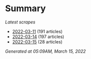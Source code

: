 # Summary
*Latest scrapes*
* [2022-03-11](https://github.com/nuuuwan/news_lk/blob/data/news_lk.2022-03-11.json) (191 articles)
* [2022-03-14](https://github.com/nuuuwan/news_lk/blob/data/news_lk.2022-03-14.json) (197 articles)
* [2022-03-15](https://github.com/nuuuwan/news_lk/blob/data/news_lk.2022-03-15.json) (28 articles)

*Generated at 05:09AM, March 15, 2022*